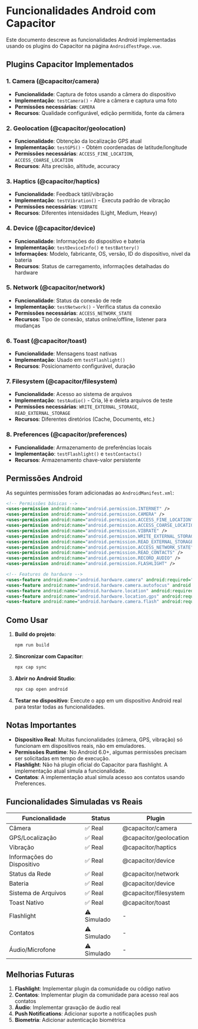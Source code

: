 # Funcionalidades Android com Capacitor

Este documento descreve as funcionalidades Android implementadas usando os plugins do Capacitor na página `AndroidTestPage.vue`.

## Plugins Capacitor Implementados

### 1. **Camera** (@capacitor/camera)

- **Funcionalidade**: Captura de fotos usando a câmera do dispositivo
- **Implementação**: `testCamera()` - Abre a câmera e captura uma foto
- **Permissões necessárias**: `CAMERA`
- **Recursos**: Qualidade configurável, edição permitida, fonte da câmera

### 2. **Geolocation** (@capacitor/geolocation)

- **Funcionalidade**: Obtenção da localização GPS atual
- **Implementação**: `testGPS()` - Obtém coordenadas de latitude/longitude
- **Permissões necessárias**: `ACCESS_FINE_LOCATION`, `ACCESS_COARSE_LOCATION`
- **Recursos**: Alta precisão, altitude, accuracy

### 3. **Haptics** (@capacitor/haptics)

- **Funcionalidade**: Feedback tátil/vibração
- **Implementação**: `testVibration()` - Executa padrão de vibração
- **Permissões necessárias**: `VIBRATE`
- **Recursos**: Diferentes intensidades (Light, Medium, Heavy)

### 4. **Device** (@capacitor/device)

- **Funcionalidade**: Informações do dispositivo e bateria
- **Implementação**: `testDeviceInfo()` e `testBattery()`
- **Informações**: Modelo, fabricante, OS, versão, ID do dispositivo, nível da bateria
- **Recursos**: Status de carregamento, informações detalhadas do hardware

### 5. **Network** (@capacitor/network)

- **Funcionalidade**: Status da conexão de rede
- **Implementação**: `testNetwork()` - Verifica status da conexão
- **Permissões necessárias**: `ACCESS_NETWORK_STATE`
- **Recursos**: Tipo de conexão, status online/offline, listener para mudanças

### 6. **Toast** (@capacitor/toast)

- **Funcionalidade**: Mensagens toast nativas
- **Implementação**: Usado em `testFlashlight()`
- **Recursos**: Posicionamento configurável, duração

### 7. **Filesystem** (@capacitor/filesystem)

- **Funcionalidade**: Acesso ao sistema de arquivos
- **Implementação**: `testAudio()` - Cria, lê e deleta arquivos de teste
- **Permissões necessárias**: `WRITE_EXTERNAL_STORAGE`, `READ_EXTERNAL_STORAGE`
- **Recursos**: Diferentes diretórios (Cache, Documents, etc.)

### 8. **Preferences** (@capacitor/preferences)

- **Funcionalidade**: Armazenamento de preferências locais
- **Implementação**: `testFlashlight()` e `testContacts()`
- **Recursos**: Armazenamento chave-valor persistente

## Permissões Android

As seguintes permissões foram adicionadas ao `AndroidManifest.xml`:

```xml
<!-- Permissões básicas -->
<uses-permission android:name="android.permission.INTERNET" />
<uses-permission android:name="android.permission.CAMERA" />
<uses-permission android:name="android.permission.ACCESS_FINE_LOCATION" />
<uses-permission android:name="android.permission.ACCESS_COARSE_LOCATION" />
<uses-permission android:name="android.permission.VIBRATE" />
<uses-permission android:name="android.permission.WRITE_EXTERNAL_STORAGE" />
<uses-permission android:name="android.permission.READ_EXTERNAL_STORAGE" />
<uses-permission android:name="android.permission.ACCESS_NETWORK_STATE" />
<uses-permission android:name="android.permission.READ_CONTACTS" />
<uses-permission android:name="android.permission.RECORD_AUDIO" />
<uses-permission android:name="android.permission.FLASHLIGHT" />

<!-- Features de hardware -->
<uses-feature android:name="android.hardware.camera" android:required="false" />
<uses-feature android:name="android.hardware.camera.autofocus" android:required="false" />
<uses-feature android:name="android.hardware.location" android:required="false" />
<uses-feature android:name="android.hardware.location.gps" android:required="false" />
<uses-feature android:name="android.hardware.camera.flash" android:required="false" />
```

## Como Usar

1. **Build do projeto**:

   ```bash
   npm run build
   ```

2. **Sincronizar com Capacitor**:

   ```bash
   npx cap sync
   ```

3. **Abrir no Android Studio**:

   ```bash
   npx cap open android
   ```

4. **Testar no dispositivo**: Execute o app em um dispositivo Android real para testar todas as funcionalidades.

## Notas Importantes

- **Dispositivo Real**: Muitas funcionalidades (câmera, GPS, vibração) só funcionam em dispositivos reais, não em emuladores.
- **Permissões Runtime**: No Android 6.0+, algumas permissões precisam ser solicitadas em tempo de execução.
- **Flashlight**: Não há plugin oficial do Capacitor para flashlight. A implementação atual simula a funcionalidade.
- **Contatos**: A implementação atual simula acesso aos contatos usando Preferences.

## Funcionalidades Simuladas vs Reais

| Funcionalidade             | Status      | Plugin                 |
| -------------------------- | ----------- | ---------------------- |
| Câmera                     | ✅ Real     | @capacitor/camera      |
| GPS/Localização            | ✅ Real     | @capacitor/geolocation |
| Vibração                   | ✅ Real     | @capacitor/haptics     |
| Informações do Dispositivo | ✅ Real     | @capacitor/device      |
| Status da Rede             | ✅ Real     | @capacitor/network     |
| Bateria                    | ✅ Real     | @capacitor/device      |
| Sistema de Arquivos        | ✅ Real     | @capacitor/filesystem  |
| Toast Nativo               | ✅ Real     | @capacitor/toast       |
| Flashlight                 | ⚠️ Simulado | -                      |
| Contatos                   | ⚠️ Simulado | -                      |
| Áudio/Microfone            | ⚠️ Simulado | -                      |

## Melhorias Futuras

1. **Flashlight**: Implementar plugin da comunidade ou código nativo
2. **Contatos**: Implementar plugin da comunidade para acesso real aos contatos
3. **Áudio**: Implementar gravação de áudio real
4. **Push Notifications**: Adicionar suporte a notificações push
5. **Biometria**: Adicionar autenticação biométrica
